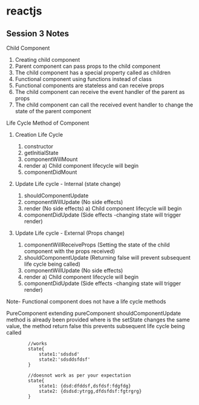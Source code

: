 # reactjs

Session 3 Notes
----------------
Child Component
1) Creating child component
2) Parent component can pass props to the child component
3) The child component has a special property called as children
4) Functional component using functions instead of class
5) Functional components are stateless and can receive props
6) The child component can receive the event handler of the parent as props
7) The child component can call the received event handler to change the state of the parent component

Life Cycle Method of Component
1) Creation Life Cycle
	1) constructor
	2) getInitialState
	3) componentWillMount
	4) render
		a) Child component lifecycle will begin
	5) componentDidMount
	
2) Update Life cycle - Internal (state change)
	1) shouldComponentUpdate
	2) componentWillUpdate (No side effects)
	3) render (No side effects)
		a) Child component lifecycle will begin
	4) componentDidUpdate (Side effects -changing state will trigger render)
	
3) Update Life cycle - External (Props change)
	1) componentWillReceiveProps (Setting the state of the child component with the props received)
	2) shouldComponentUpdate (Returning false will prevent subsequent life cycle being called)
	3) componentWillUpdate (No side effects)
	4) render
		a) Child component lifecycle will begin
	5) componentDidUpdate (Side effects -changing state will trigger render)

Note-	Functional component does not have a life cycle methods

PureComponent
	extending pureComponent
		shouldComponentUpdate method is already been provided where is the setState changes the same value, the method return false
			this prevents subsequent life cycle being called
			
			//works
			state{
				state1:'sdsdsd'
				state2:'sdsddsfdsf'
			}
			
			//doesnot work as per your expectation
			state{
				state1: {dsd:dfddsf,dsfdsf:fdgfdg}
				state2: {dsdsd:ytrgg,dfdsfdsf:fgtrgrg}
			}
